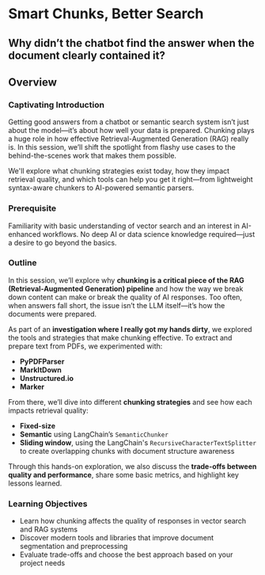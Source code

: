 # Smart Chunks, Better Search

## Why didn’t the chatbot find the answer when the document clearly contained it?

## Overview

### Captivating Introduction

Getting good answers from a chatbot or semantic search system isn’t just about the model—it’s about how well your data is prepared. Chunking plays a huge role in how effective Retrieval-Augmented Generation (RAG) really is. In this session, we’ll shift the spotlight from flashy use cases to the behind-the-scenes work that makes them possible.

We'll explore what chunking strategies exist today, how they impact retrieval quality, and which tools can help you get it right—from lightweight syntax-aware chunkers to AI-powered semantic parsers.

### Prerequisite

Familiarity with basic understanding of vector search and an interest in AI-enhanced workflows. No deep AI or data science knowledge required—just a desire to go beyond the basics.

### Outline

In this session, we’ll explore why **chunking is a critical piece of the RAG (Retrieval-Augmented Generation) pipeline** and how the way we break down content can make or break the quality of AI responses. Too often, when answers fall short, the issue isn’t the LLM itself—it’s how the documents were prepared.

As part of an **investigation where I really got my hands dirty**, we explored the tools and strategies that make chunking effective. To extract and prepare text from PDFs, we experimented with:

- **PyPDFParser**
- **MarkItDown**
- **Unstructured.io**
- **Marker**

From there, we’ll dive into different **chunking strategies** and see how each impacts retrieval quality:

- **Fixed-size**
- **Semantic** using LangChain’s `SemanticChunker`
- **Sliding window**, using the LangChain's `RecursiveCharacterTextSplitter` to create overlapping chunks with document structure awareness

Through this hands-on exploration, we also discuss the **trade-offs between quality and performance**, share some basic metrics, and highlight key lessons learned.

### Learning Objectives

- Learn how chunking affects the quality of responses in vector search and RAG systems
- Discover modern tools and libraries that improve document segmentation and preprocessing
- Evaluate trade-offs and choose the best approach based on your project needs
